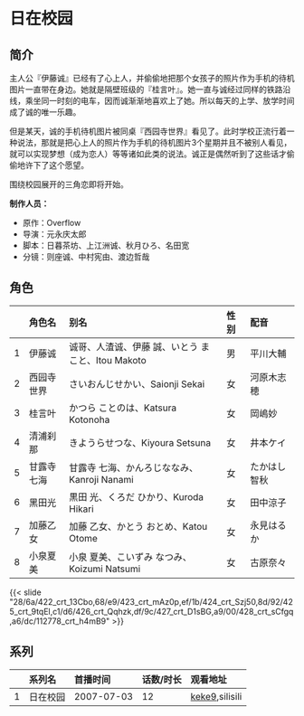 # 日在校园


## 简介

主人公『伊藤诚』已经有了心上人，并偷偷地把那个女孩子的照片作为手机的待机图片一直带在身边。她就是隔壁班级的『桂言叶』。她一直与诚经过同样的铁路沿线，乘坐同一时刻的电车，因而诚渐渐地喜欢上了她。所以每天的上学、放学时间成了诚的唯一乐趣。

但是某天，诚的手机待机图片被同桌『西园寺世界』看见了。此时学校正流行着一种说法，那就是把心上人的照片作为手机的待机图片3个星期并且不被别人看见，就可以实现梦想（成为恋人）等等诸如此类的说法。诚正是偶然听到了这些话才偷偷地许下了这个愿望。

围绕校园展开的三角恋即将开始。

**制作人员：**
- 原作：Overflow
- 导演：元永庆太郎
- 脚本：日暮茶坊、上江洲诚、秋月ひろ、名田宽
- 分镜：则座诚、中村宪由、渡边哲哉

## 角色

|     |   角色名   |   别名  | 性别 |  配音  |
|:--- |:------  |:----      |:---  |:--   |
| 1 | 伊藤诚 | 诚哥、人渣诚、伊藤 誠、いとう まこと、Itou Makoto | 男 | 平川大輔 |
| 2 | 西园寺世界 | さいおんじせかい、Saionji Sekai | 女 | 河原木志穂 |
| 3 | 桂言叶 | かつら ことのは、Katsura Kotonoha | 女 | 岡嶋妙 |
| 4 | 清浦刹那 | きようらせつな、Kiyoura Setsuna | 女 | 井本ケイ |
| 5 | 甘露寺七海 | 甘露寺 七海、かんろじななみ、Kanroji Nanami | 女 | たかはし智秋 |
| 6 | 黑田光 | 黒田 光、くろだ ひかり、Kuroda Hikari | 女 | 田中涼子 |
| 7 | 加藤乙女 | 加藤 乙女、かとう おとめ、Katou Otome | 女 | 永見はるか |
| 8 | 小泉夏美 | 小泉 夏美、こいずみ なつみ、Koizumi Natsumi | 女 | 古原奈々 |

{{< slide "28/6a/422_crt_13Cbo,68/e9/423_crt_mAz0p,ef/1b/424_crt_Szj50,8d/92/425_crt_9tqEl,c1/d6/426_crt_Qqhzk,df/9c/427_crt_D1sBG,a9/00/428_crt_sCfgq,a6/dc/112778_crt_h4mB9" >}}

## 系列

|     |   系列名   |   首播时间  | 话数/时长  | 观看地址 |
|:---  |:------    |:----      |:---       |:---  |
| 1 | 日在校园 | 2007-07-03 | 12 | [keke9](https://www.keke9.app/search?k=日在校园),silisili  |



